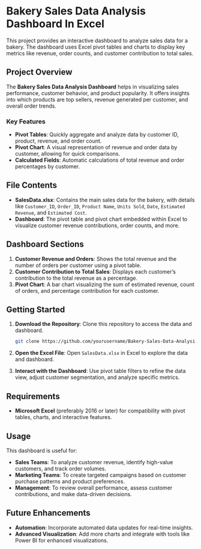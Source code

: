 # Bakery Sales Data Analysis Dashboard In Excel

This project provides an interactive dashboard to analyze sales data for a bakery. The dashboard uses Excel pivot tables and charts to display key metrics like revenue, order counts, and customer contribution to total sales. 

## Project Overview

The **Bakery Sales Data Analysis Dashboard** helps in visualizing sales performance, customer behavior, and product popularity. It offers insights into which products are top sellers, revenue generated per customer, and overall order trends.

### Key Features
- **Pivot Tables**: Quickly aggregate and analyze data by customer ID, product, revenue, and order count.
- **Pivot Chart**: A visual representation of revenue and order data by customer, allowing for quick comparisons.
- **Calculated Fields**: Automatic calculations of total revenue and order percentages by customer.

## File Contents

- **SalesData.xlsx**: Contains the main sales data for the bakery, with details like `Customer_ID`, `Order_ID`, `Product Name`, `Units Sold`, `Date`, `Estimated Revenue`, and `Estimated Cost`.
- **Dashboard**: The pivot table and pivot chart embedded within Excel to visualize customer revenue contributions, order counts, and more.

## Dashboard Sections

1. **Customer Revenue and Orders**: Shows the total revenue and the number of orders per customer using a pivot table.
2. **Customer Contribution to Total Sales**: Displays each customer’s contribution to the total revenue as a percentage.
3. **Pivot Chart**: A bar chart visualizing the sum of estimated revenue, count of orders, and percentage contribution for each customer.

## Getting Started

1. **Download the Repository**: Clone this repository to access the data and dashboard.
   ```bash
   git clone https://github.com/yourusername/Bakery-Sales-Data-Analysis-Dashboard.git
    ```
2. **Open the Excel File**: Open `SalesData.xlsx` in Excel to explore the data and dashboard.

3. **Interact with the Dashboard**: Use pivot table filters to refine the data view, adjust customer segmentation, and analyze specific metrics.

## Requirements

- **Microsoft Excel** (preferably 2016 or later) for compatibility with pivot tables, charts, and interactive features.

## Usage

This dashboard is useful for:

- **Sales Teams**: To analyze customer revenue, identify high-value customers, and track order volumes.
- **Marketing Teams**: To create targeted campaigns based on customer purchase patterns and product preferences.
- **Management**: To review overall performance, assess customer contributions, and make data-driven decisions.

## Future Enhancements

- **Automation**: Incorporate automated data updates for real-time insights.
- **Advanced Visualization**: Add more charts and integrate with tools like Power BI for enhanced visualizations.
